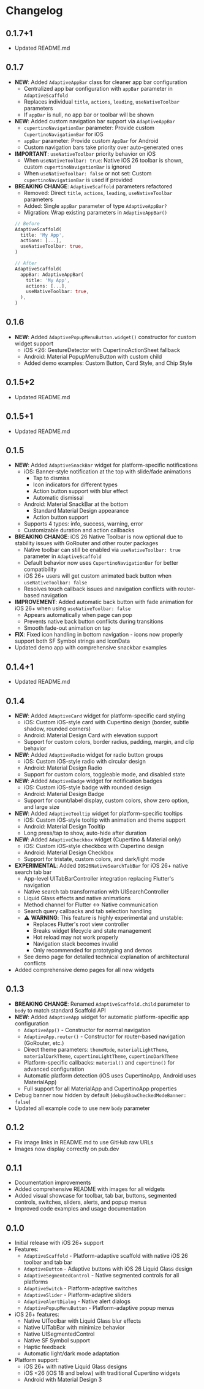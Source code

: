 # Changelog

## 0.1.7+1
  * Updated README.md

## 0.1.7
* **NEW**: Added `AdaptiveAppBar` class for cleaner app bar configuration
  * Centralized app bar configuration with `appBar` parameter in `AdaptiveScaffold`
  * Replaces individual `title`, `actions`, `leading`, `useNativeToolbar` parameters
  * If `appBar` is null, no app bar or toolbar will be shown
* **NEW**: Added custom navigation bar support via `AdaptiveAppBar`
  * `cupertinoNavigationBar` parameter: Provide custom `CupertinoNavigationBar` for iOS
  * `appBar` parameter: Provide custom `AppBar` for Android
  * Custom navigation bars take priority over auto-generated ones
* **IMPORTANT**: `useNativeToolbar` priority behavior on iOS
  * When `useNativeToolbar: true`: Native iOS 26 toolbar is shown, custom `cupertinoNavigationBar` is ignored
  * When `useNativeToolbar: false` or not set: Custom `cupertinoNavigationBar` is used if provided
* **BREAKING CHANGE**: `AdaptiveScaffold` parameters refactored
  * Removed: Direct `title`, `actions`, `leading`, `useNativeToolbar` parameters
  * Added: Single `appBar` parameter of type `AdaptiveAppBar?`
  * Migration: Wrap existing parameters in `AdaptiveAppBar()`
  ```dart
  // Before
  AdaptiveScaffold(
    title: 'My App',
    actions: [...],
    useNativeToolbar: true,
  )

  // After
  AdaptiveScaffold(
    appBar: AdaptiveAppBar(
      title: 'My App',
      actions: [...],
      useNativeToolbar: true,
    ),
  )
  ```

## 0.1.6
* **NEW**: Added `AdaptivePopupMenuButton.widget()` constructor for custom widget support
  * iOS <26: GestureDetector with CupertinoActionSheet fallback
  * Android: Material PopupMenuButton with custom child
  * Added demo examples: Custom Button, Card Style, and Chip Style

## 0.1.5+2
  * Updated README.md

## 0.1.5+1
  * Updated README.md

## 0.1.5

* **NEW**: Added `AdaptiveSnackBar` widget for platform-specific notifications
  * iOS: Banner-style notification at the top with slide/fade animations
    - Tap to dismiss
    - Icon indicators for different types
    - Action button support with blur effect
    - Automatic dismissal
  * Android: Material SnackBar at the bottom
    - Standard Material Design appearance
    - Action button support
  * Supports 4 types: info, success, warning, error
  * Customizable duration and action callbacks
* **BREAKING CHANGE**: iOS 26 Native Toolbar is now optional due to stability issues with GoRouter and other router packages
  * Native toolbar can still be enabled via `useNativeToolbar: true` parameter in `AdaptiveScaffold`
  * Default behavior now uses `CupertinoNavigationBar` for better compatibility
  * iOS 26+ users will get custom animated back button when `useNativeToolbar: false`
  * Resolves touch callback issues and navigation conflicts with router-based navigation
* **IMPROVEMENT**: Added automatic back button with fade animation for iOS 26+ when using `useNativeToolbar: false`
  * Appears automatically when page can pop
  * Prevents native back button conflicts during transitions
  * Smooth fade-out animation on tap
* **FIX**: Fixed icon handling in bottom navigation - icons now properly support both SF Symbol strings and IconData
* Updated demo app with comprehensive snackbar examples

## 0.1.4+1
  * Updated README.md

## 0.1.4

* **NEW**: Added `AdaptiveCard` widget for platform-specific card styling
  * iOS: Custom iOS-style card with Cupertino design (border, subtle shadow, rounded corners)
  * Android: Material Design Card with elevation support
  * Support for custom colors, border radius, padding, margin, and clip behavior
* **NEW**: Added `AdaptiveRadio` widget for radio button groups
  * iOS: Custom iOS-style radio with circular design
  * Android: Material Design Radio
  * Support for custom colors, toggleable mode, and disabled state
* **NEW**: Added `AdaptiveBadge` widget for notification badges
  * iOS: Custom iOS-style badge with rounded design
  * Android: Material Design Badge
  * Support for count/label display, custom colors, show zero option, and large size
* **NEW**: Added `AdaptiveTooltip` widget for platform-specific tooltips
  * iOS: Custom iOS-style tooltip with animation and theme support
  * Android: Material Design Tooltip
  * Long press/tap to show, auto-hide after duration
* **NEW**: Added `AdaptiveCheckbox` widget (Cupertino & Material only)
  * iOS: Custom iOS-style checkbox with Cupertino design
  * Android: Material Design Checkbox
  * Support for tristate, custom colors, and dark/light mode
* **EXPERIMENTAL**: Added `IOS26NativeSearchTabBar` for iOS 26+ native search tab bar
  * App-level UITabBarController integration replacing Flutter's navigation
  * Native search tab transformation with UISearchController
  * Liquid Glass effects and native animations
  * Method channel for Flutter ↔ Native communication
  * Search query callbacks and tab selection handling
  * ⚠️ **WARNING**: This feature is highly experimental and unstable:
    - Replaces Flutter's root view controller
    - Breaks widget lifecycle and state management
    - Hot reload may not work properly
    - Navigation stack becomes invalid
    - Only recommended for prototyping and demos
  * See demo page for detailed technical explanation of architectural conflicts
* Added comprehensive demo pages for all new widgets

## 0.1.3

* **BREAKING CHANGE**: Renamed `AdaptiveScaffold.child` parameter to `body` to match standard Scaffold API
* **NEW**: Added `AdaptiveApp` widget for automatic platform-specific app configuration
  * `AdaptiveApp()` - Constructor for normal navigation
  * `AdaptiveApp.router()` - Constructor for router-based navigation (GoRouter, etc.)
  * Direct theme parameters: `themeMode`, `materialLightTheme`, `materialDarkTheme`, `cupertinoLightTheme`, `cupertinoDarkTheme`
  * Platform-specific callbacks: `material()` and `cupertino()` for advanced configuration
  * Automatic platform detection (iOS uses CupertinoApp, Android uses MaterialApp)
  * Full support for all MaterialApp and CupertinoApp properties
* Debug banner now hidden by default (`debugShowCheckedModeBanner: false`)
* Updated all example code to use new `body` parameter

## 0.1.2

* Fix image links in README.md to use GitHub raw URLs
* Images now display correctly on pub.dev

## 0.1.1

* Documentation improvements
* Added comprehensive README with images for all widgets
* Added visual showcase for toolbar, tab bar, buttons, segmented controls, switches, sliders, alerts, and popup menus
* Improved code examples and usage documentation

## 0.1.0

* Initial release with iOS 26+ support
* Features:
  * `AdaptiveScaffold` - Platform-adaptive scaffold with native iOS 26 toolbar and tab bar
  * `AdaptiveButton` - Adaptive buttons with iOS 26 Liquid Glass design
  * `AdaptiveSegmentedControl` - Native segmented controls for all platforms
  * `AdaptiveSwitch` - Platform-adaptive switches
  * `AdaptiveSlider` - Platform-adaptive sliders
  * `AdaptiveAlertDialog` - Native alert dialogs
  * `AdaptivePopupMenuButton` - Platform-adaptive popup menus
* iOS 26+ features:
  * Native UIToolbar with Liquid Glass blur effects
  * Native UITabBar with minimize behavior
  * Native UISegmentedControl
  * Native SF Symbol support
  * Haptic feedback
  * Automatic light/dark mode adaptation
* Platform support:
  * iOS 26+ with native Liquid Glass designs
  * iOS <26 (iOS 18 and below) with traditional Cupertino widgets
  * Android with Material Design 3
